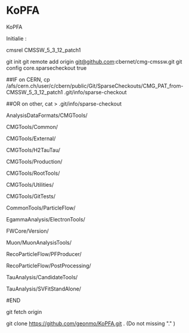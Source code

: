 KoPFA
=====

KoPFA


Initialie :

cmsrel CMSSW_5_3_12_patch1

git init
git remote add origin git@github.com:cbernet/cmg-cmssw.git
git config core.sparsecheckout true

##IF on CERN,
cp /afs/cern.ch/user/c/cbern/public/Git/SparseCheckouts/CMG_PAT_from-CMSSW_5_3_12_patch1 .git/info/sparse-checkout

##OR on other,
cat > .git/info/sparse-checkout

AnalysisDataFormats/CMGTools/

CMGTools/Common/

CMGTools/External/

CMGTools/H2TauTau/

CMGTools/Production/

CMGTools/RootTools/

CMGTools/Utilities/

CMGTools/GitTests/

CommonTools/ParticleFlow/

EgammaAnalysis/ElectronTools/

FWCore/Version/

Muon/MuonAnalysisTools/

RecoParticleFlow/PFProducer/

RecoParticleFlow/PostProcessing/

TauAnalysis/CandidateTools/

TauAnalysis/SVFitStandAlone/

#END


git fetch origin

git clone https://github.com/geonmo/KoPFA.git .
(Do not missing "." )
